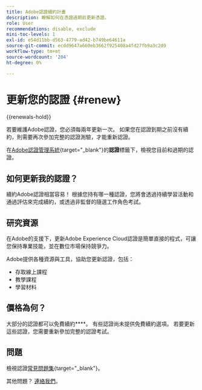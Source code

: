 ```yaml
---
title: Adobe認證續約計畫
description: 瞭解如何在憑證過期前更新憑證。
role: User
recommendations: disable, exclude
mini-toc-levels: 1
exl-id: e54d11bb-d563-4779-ad42-b749be64611a
source-git-commit: ecdd9647a660eb3662f925408a4fd27fb9a3c2d9
workflow-type: tm+mt
source-wordcount: '204'
ht-degree: 0%

---
```


# 更新您的認證 {#renew}

{{renewals-hold}}

若要維護Adobe認證，您必須每兩年更新一次。 如果您在認證到期之前沒有續約，則需要再次參加完整的認證測驗，才能重新認證。

在[Adobe認證管理系統](https://www.certmetrics.com/adobe/candidate/cert_summary.aspx){target="_blank"}的&#x200B;**認證**&#x200B;標籤下，檢視您目前和過期的認證。

## 如何更新我的認證？

續約Adobe認證相當容易！ 根據您持有哪一種認證，您將會透過持續學習活動和通過評估來完成續約，或透過非監督的隨選工作角色考試。

## 研究資源

在Adobe的支援下，更新Adobe Experience Cloud認證是簡單直接的程式，可讓您保持專業技能，並在數位市場保持競爭力。

Adobe提供各種資源與工具，協助您更新認證，包括：

* 存取線上課程
* 教學課程
* 學習材料

## 價格為何？

大部分的認證都可以免費續約&#x200B;****。 有些認證尚未提供免費續約選項。 若要更新這些認證，您需要重新參加完整的認證考試。

<!-- 

## Free renewal options

The certifications found under the links below can be renewed for free, either through continuous learning or by taking an on-demand renewal exam. If you do not find your certification here, you will need to renew by retaking the full certification exam.

>[!NOTE]
>
>If you would like to share the link to a renewal exam or assessment with a colleague, please link to the overall exam renewal page,  not the URL of the exam itself, to avoid login issues.

* [Adobe [!DNL Analytics]](https://experienceleague.adobe.com/docs/certification/certification/technical-certifications/aa/aa-renew.html){target="_blank"}
* [Adobe [!DNL Audience Manager]](https://experienceleague.adobe.com/docs/certification/certification/technical-certifications/aam/aam-renew.html){target="_blank"}
* [Adobe [!DNL Campaign Classic]](https://experienceleague.adobe.com/docs/certification/certification/technical-certifications/acc/acc-renew.html){target="_blank"}
* [Adobe [!DNL Campaign Standard]](https://experienceleague.adobe.com/docs/certification/certification/technical-certifications/acs/acs-renew.html){target="_blank"}
* [Adobe [!DNL Commerce]](https://experienceleague.adobe.com/docs/certification/certification/technical-certifications/ac/ac-renew.html){target="_blank"}
* [Adobe [!DNL Experience Manager]](https://experienceleague.adobe.com/docs/certification/certification/technical-certifications/aem/aem-renew.html){target="_blank"}
* [Adobe [!DNL Marketo Engage]](https://experienceleague.adobe.com/docs/certification/certification/technical-certifications/ame/ame-renew.html){target="_blank"}
* [Adobe [!DNL Real-Time CDP]](https://experienceleague.adobe.com/docs/certification/certification/technical-certifications/rtcdp/rtcdp-renew.html){target="_blank"}
* [Adobe [!DNL Target]](https://experienceleague.adobe.com/docs/certification/certification/technical-certifications/at/at-renew.html){target="_blank"} 
* [Adobe [!DNL Workfront]](https://experienceleague.adobe.com/docs/certification/program/technical-certifications/aw/aw-renew.html){target="_blank"}

-->

## 問題

檢視認證[常見問題集](https://experienceleague.adobe.com/docs/certification/certification/faq.html){target="_blank"}。

其他問題？ [連絡我們](mailto:certif@adobe.com)。
